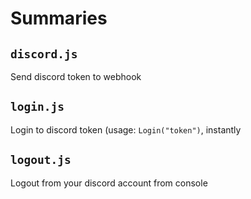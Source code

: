 # Summaries 

## `discord.js`
Send discord token to webhook 

## `login.js`
Login to discord token (usage: `Login("token")`, instantly

## `logout.js`
Logout from your discord account from console
